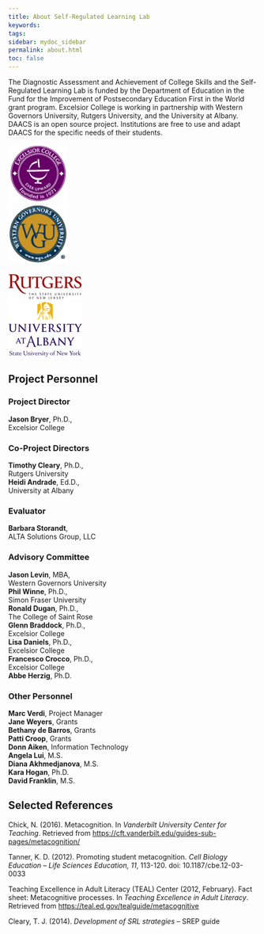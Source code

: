 ```yaml
---
title: About Self-Regulated Learning Lab
keywords: 
tags: 
sidebar: mydoc_sidebar
permalink: about.html
toc: false
---
```


The Diagnostic Assessment and Achievement of College Skills and the Self-Regulated Learning Lab is funded by the Department of Education in the Fund for the Improvement of Postsecondary Education First in the World grant program. Excelsior College is working in partnership with Western Governors University, Rutgers University, and the University at Albany. DAACS is an open source project. Institutions are free to use and adapt DAACS for the specific needs of their students.

<div class="container">
<div class="row">
<div class="col-md-3 col-sm-6 text-center vcenter"><img src="images/Excelsior.png" width="120"></div>
<div class="col-md-3 col-sm-6 text-center vcenter"><img src="images/WGU.png" width="120"></div>
<div class="col-md-3 col-sm-6 text-center vcenter"><br/><img src="images/Rutgers.jpg" width="150"></div>
<div class="col-md-3 col-sm-6 text-center vcenter"><img src="images/UAlbany.png" width="150"></div>
</div>
</div>


## Project Personnel


<div class="container">
<div class="row">

<div class="col-md-4">
<h3>Project Director</h3>
<b>Jason Bryer</b>, Ph.D., <br/>Excelsior College
    		
<h3>Co-Project Directors</h3>
<b>Timothy Cleary</b>, Ph.D., <br/>Rutgers University<br />
<b>Heidi Andrade</b>, Ed.D., <br/>University at Albany
    
<h3>Evaluator</h3>
<b>Barbara Storandt</b>, <br/>ALTA Solutions Group, LLC
		
</div>

<div class="col-md-4">
<h3>Advisory Committee</h3>
<b>Jason Levin</b>, MBA, <br/>Western Governors University<br />
<b>Phil Winne</b>, Ph.D., <br/>Simon Fraser University<br />
<b>Ronald Dugan</b>, Ph.D., <br/>The College of Saint Rose<br />
<b>Glenn Braddock</b>, Ph.D., <br/>Excelsior College<br />
<b>Lisa Daniels</b>, Ph.D., <br/>Excelsior College<br />
<b>Francesco Crocco</b>, Ph.D., <br/>Excelsior College<br />
<b>Abbe Herzig</b>, Ph.D.<br />
</div>

<div class="col-md-4">
<h3>Other Personnel</h3>
<b>Marc Verdi</b>, Project Manager<br />
<b>Jane Weyers</b>, Grants<br />
<b>Bethany de Barros</b>, Grants<br />
<b>Patti Croop</b>, Grants<br />
<b>Donn Aiken</b>, Information Technology<br />
<b>Angela Lui</b>, M.S.<br />
<b>Diana Akhmedjanova</b>, M.S.<br />
<b>Kara Hogan</b>, Ph.D.<br />
<b>David Franklin</b>, M.S.<br />
</div>

</div>
</div><!-- Container -->

## Selected References

Chick, N. (2016). Metacognition. In *Vanderbilt University Center for Teaching*. Retrieved from https://cft.vanderbilt.edu/guides-sub-pages/metacognition/

Tanner, K. D. (2012). Promoting student metacognition. *Cell Biology Education – Life Sciences Education, 11*, 113-120. doi: 10.1187/cbe.12-03-0033

Teaching Excellence in Adult Literacy (TEAL) Center (2012, February). Fact sheet: Metacognitive processes. In *Teaching Excellence in Adult Literacy*. Retrieved from https://teal.ed.gov/tealguide/metacognitive

Cleary, T. J. (2014). *Development of SRL strategies* – SREP guide

